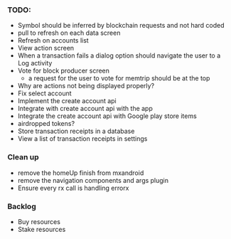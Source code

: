 ### TODO:
- Symbol should be inferred by blockchain requests and not hard coded
- pull to refresh on each data screen
- Refresh on accounts list
- View action screen
- When a transaction fails a dialog option should navigate the user to a Log activity 
- Vote for block producer screen
    - a request for the user to vote for memtrip should be at the top
- Why are actions not being displayed properly?
- Fix select account
- Implement the create account api 
- Integrate with create account api with the app
- Integrate the create account api with Google play store items
- airdropped tokens?
- Store transaction receipts in a database
- View a list of transaction receipts in settings

### Clean up
- remove the homeUp finish from mxandroid
- remove the navigation components and args plugin
- Ensure every rx call is handling errorx

### Backlog
- Buy resources
- Stake resources